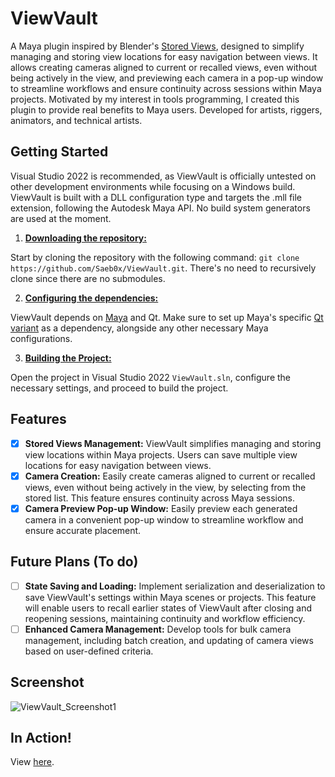 # ViewVault
A Maya plugin inspired by Blender's [Stored Views](https://docs.blender.org/manual/en/latest/addons/3d_view/stored_views.html), designed to simplify managing and storing view locations for easy navigation between views. It allows creating cameras aligned to current or recalled views, even without being actively in the view, and previewing each camera in a pop-up window to streamline workflows and ensure continuity across sessions within Maya projects. Motivated by my interest in tools programming, I created this plugin to provide real benefits to Maya users. Developed for artists, riggers, animators, and technical artists. 

## Getting Started
Visual Studio 2022 is recommended, as ViewVault is officially untested on other development environments while focusing on a Windows build. ViewVault is built with a DLL configuration type and targets the .mll file extension, following the Autodesk Maya API. No build system generators are used at the moment.

1. <u>**Downloading the repository:**</u>

Start by cloning the repository with the following command: ```git clone https://github.com/Saeb0x/ViewVault.git```. There's no need to recursively clone since there are no submodules. 

2. <u>**Configuring the dependencies:**</u>

ViewVault depends on [Maya](https://aps.autodesk.com/developer/overview/maya) and Qt. Make sure to set up Maya's specific [Qt variant](https://help.autodesk.com/view/MAYAUL/2022/ENU/?guid=Maya_SDK_Working_with_Qt_html) as a dependency, alongside any other necessary Maya configurations.

3. <u>**Building the Project:**</u>

Open the project in Visual Studio 2022 ```ViewVault.sln```, configure the necessary settings, and proceed to build the project.

## Features
- [x] **Stored Views Management:** ViewVault simplifies managing and storing view locations within Maya projects. Users can save multiple view locations for easy navigation between views.
- [x] **Camera Creation:** Easily create cameras aligned to current or recalled views, even without being actively in the view, by selecting from the stored list. This feature ensures continuity across Maya sessions.
- [x] **Camera Preview Pop-up Window:** Easily preview each generated camera in a convenient pop-up window to streamline workflow and ensure accurate placement.

## Future Plans (To do)
- [ ]  **State Saving and Loading:** Implement serialization and deserialization to save ViewVault's settings within Maya scenes or projects. This feature will enable users to recall earlier states of ViewVault after closing and reopening sessions, maintaining continuity and workflow efficiency.
- [ ]  **Enhanced Camera Management:** Develop tools for bulk camera management, including batch creation, and updating of camera views based on user-defined criteria.

## Screenshot
![ViewVault_Screenshot1](https://github.com/user-attachments/assets/aa6708af-770e-484f-a20a-a277fdfb6427)

## In Action!
View [here](https://drive.google.com/file/d/1psgBcd2HqgkJd7J8aCNPUDQ7SDEngCt5/view?usp=sharing).




